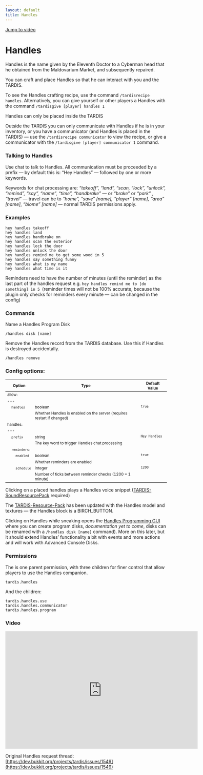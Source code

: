 ```yaml
---
layout: default
title: Handles
---
```


[Jump to video](#video)

# Handles

Handles is the name given by the Eleventh Doctor to a Cyberman head that he obtained from the Maldovarium Market, and
subsequently repaired.

You can craft and place Handles so that he can interact with you and the TARDIS.

To see the Handles crafting recipe, use the command `/tardisrecipe handles`. Alternatively, you can give yourself or
other players a Handles with the command `/tardisgive [player] handles 1`

Handles can only be placed inside the TARDIS

Outside the TARDIS you can only communicate with Handles if he is in your inventory, or you have a communicator (and
Handles is placed in the TARDIS) — use the `/tardisrecipe communicator` to view the recipe, or give a communicator with
the `/tardisgive [player] communicator 1` command.

### Talking to Handles

Use chat to talk to Handles. All communication must be proceeded by a prefix — by default this is: “Hey Handles” —
followed by one or more keywords.

Keywords for chat processing are: _“takeoff”, “land”, “scan, “lock”, “unlock”, “remind”, “say”, “name”, “time”,
“handbrake”_ — or _“brake”_ or _“park”_ , _“travel”_ — travel can be to _“home”, “save” [name], “player” [name],
“area” [name]_, _“biome” [name]_ — normal TARDIS permissions apply.

### Examples

    hey handles takeoff
    hey handles land
    hey handles handbrake on
    hey handles scan the exterior
    hey handles lock the door
    hey handles unlock the door
    hey handles remind me to get some wood in 5
    hey handles say something funny
    hey handles what is my name
    hey handles what time is it

Reminders need to have the number of minutes (until the reminder) as the last part of the handles request
e.g. `hey handles remind me to [do something] in 5 `(reminder times will not be 100% accurate, because the plugin only
checks for reminders every minute — can be changed in the config)

### Commands

Name a Handles Program Disk

    /handles disk [name]

Remove the Handles record from the TARDIS database. Use this if Handles is destroyed accidentally.

    /handles remove

### Config options:

<style type="text/css">
table, table code { font-size: 85%; }
td { vertical-align: top; }
td.noborder { border-bottom: none; }
tr.coption { background-color: #eee; }
th.wide { width: 33%; }
</style>

| Option | Type | Default Value |
| --- | --- | --- |
| allow: |
| --- |
| &nbsp;&nbsp;&nbsp;&nbsp;`handles` | boolean | `true` |
| &nbsp; | Whether Handles is enabled on the server (requires restart if changed) |
| handles: |
| --- |
| &nbsp;&nbsp;&nbsp;&nbsp;`prefix` | string | `Hey Handles` |
| &nbsp; | The key word to trigger Handles chat processing |
| &nbsp;&nbsp;&nbsp;&nbsp;`reminders:` |
| &nbsp;&nbsp;&nbsp;&nbsp;&nbsp;&nbsp;&nbsp;&nbsp;`enabled` | boolean | `true` |
| &nbsp; | Whether reminders are enabled |
| &nbsp;&nbsp;&nbsp;&nbsp;&nbsp;&nbsp;&nbsp;&nbsp;`schedule` | integer | `1200` |
| &nbsp; | Number of ticks between reminder checks (1200 = 1 minute) |

Clicking on a placed handles plays a Handles voice
snippet ([TARDIS-SoundResourcePack](https://github.com/eccentricdevotion/TARDIS-SoundResourcePack/) required)

The [TARDIS-Resource-Pack](https://github.com/eccentricdevotion/TARDIS-Resource-Pack) has been updated with the Handles
model and textures — the Handles block is a BIRCH\_BUTTON.

Clicking on Handles while sneaking opens the [Handles Programming GUI](handles-programming.html) where you can create
program disks, _documentation yet to come_, disks can be renamed with a `/handles disk [name]` command). More on this
later, but it should extend Handles’ functionality a bit with events and more actions and will work with Advanced
Console Disks.

### Permissions

The is one parent permission, with three children for finer control that allow players to use the Handles companion.

    tardis.handles

And the children:

    tardis.handles.use
    tardis.handles.communicator
    tardis.handles.program

### Video

<iframe width="600" height="366" src="https://www.youtube.com/embed/pyJQHvxqpA8?rel=0" frameborder="0" allowfullscreen></iframe>

Original Handles request
thread: [https://dev.bukkit.org/projects/tardis/issues/1549](https://dev.bukkit.org/projects/tardis/issues/1549)

